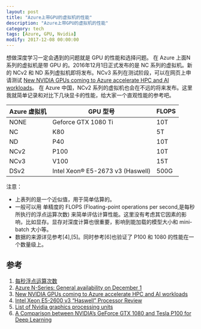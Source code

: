```yaml
---
layout: post
title: "Azure上带GPU的虚拟机的性能"
description: "Azure上带GPU的虚拟机的性能"
category: tech
tags: [Azure, GPU, Nvidia]
modify: 2017-12-08 00:00:00
---
```


想做深度学习一定会遇到的问题就是 GPU 的性能和选择问题。
在 Azure 上面N系列的虚拟机是带 GPU 的。2016年12月1日正式发布的是 NC 系列的虚拟机。新的 NCv2 和 ND 系列虚拟机即将发布。NCv3 系列在测试阶段，可以在网页上申请测试 [New NVIDIA GPUs coming to Azure accelerate HPC and AI workloads](https://azure.microsoft.com/en-us/blog/new-gpus-coming-to-azure-accelerate-hpc-and-ai-workloads/)。 在 Azure 中国，NCv2 系列的虚拟机也会在不远的将来发布。这里我就简单记录和对比下几块显卡的性能，给大家一个直观性能的参考吧。

| Azure 虚拟机 | GPU 型号 | FLOPS |
|------|---|---|
| NONE | Geforce GTX 1080 Ti | 10T |
| NC   | K80 | 5T |
| ND   | P40 | 10T |
| NCv2 | P100 | 10T |
| NCv3 | V100 | 15T |
| DSv2 | Intel Xeon® E5-2673 v3 (Haswell) | 500G |

注意：
* 上表列的是一个近似值，用于简单估算的。
* 一般可以用 单精度的 FLOPS (Floating-point operations per second,是每秒所执行的浮点运算次数) 来简单评估计算性能。这里没有考虑其它因素的影响，比如显存。显存对深度计算也很重要，影响到能加载的模型大小和 mini-batch 大小等。
* 数据的来源详见参考[4],[5]。同时参考[6]也验证了 P100 和 1080 的性能在一个数量级上。


## 参考
1. [每秒浮点运算次数](https://zh.wikipedia.org/wiki/每秒浮點運算次數)
2. [Azure N-Series: General availability on December 1](https://azure.microsoft.com/en-us/blog/azure-n-series-general-availability-on-december-1/)
3. [New NVIDIA GPUs coming to Azure accelerate HPC and AI workloads](https://azure.microsoft.com/en-us/blog/new-gpus-coming-to-azure-accelerate-hpc-and-ai-workloads/)
4. [Intel Xeon E5-2600 v3 “Haswell” Processor Review](https://www.microway.com/hpc-tech-tips/intel-xeon-e5-2600-v3-haswell-processor-review/)
5. [List of Nvidia graphics processing units](https://en.wikipedia.org/wiki/List_of_Nvidia_graphics_processing_units)
6. [A Comparison between NVIDIA’s GeForce GTX 1080 and Tesla P100 for Deep Learning](https://medium.com/@alexbaldo/a-comparison-between-nvidias-geforce-gtx-1080-and-tesla-p100-for-deep-learning-81a918d5b2c7)
